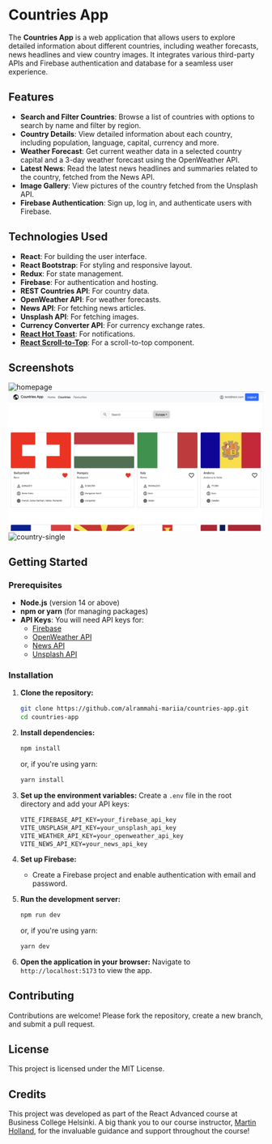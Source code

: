# Countries App

The **Countries App** is a web application that allows users to explore detailed information about different countries, including weather forecasts, news headlines and view country images. It integrates various third-party APIs and Firebase authentication and database for a seamless user experience.

## Features

- **Search and Filter Countries**: Browse a list of countries with options to search by name and filter by region.
- **Country Details**: View detailed information about each country, including population, language, capital, currency and more.
- **Weather Forecast**: Get current weather data in a selected country capital and a 3-day weather forecast using the OpenWeather API.
- **Latest News**: Read the latest news headlines and summaries related to the country, fetched from the News API.
- **Image Gallery**: View pictures of the country fetched from the Unsplash API.
- **Firebase Authentication**: Sign up, log in, and authenticate users with Firebase.

## Technologies Used

- **React**: For building the user interface.
- **React Bootstrap**: For styling and responsive layout.
- **Redux**: For state management.
- **Firebase**: For authentication and hosting.
- **REST Countries API**: For country data.
- **OpenWeather API**: For weather forecasts.
- **News API**: For fetching news articles.
- **Unsplash API**: For fetching images.
- **Currency Converter API**: For currency exchange rates.
- [**React Hot Toast**](https://react-hot-toast.com/docs]): For notifications.
- [**React Scroll-to-Top**](https://www.npmjs.com/package/react-scroll-to-top): For a scroll-to-top component.

## Screenshots

<img src="./src/assets/homepage.png" alt="homepage">
<img src="./src/assets/countries.png" alt="countries">
<img src="./src/assets/country_single.png" alt="country-single">

## Getting Started

### Prerequisites

- **Node.js** (version 14 or above)
- **npm or yarn** (for managing packages)
- **API Keys**: You will need API keys for:
  - [Firebase](https://firebase.google.com/)
  - [OpenWeather API](https://openweathermap.org/api)
  - [News API](https://newsapi.org/)
  - [Unsplash API](https://unsplash.com/developers)

### Installation

1. **Clone the repository:**

   ```bash
   git clone https://github.com/alrammahi-mariia/countries-app.git
   cd countries-app
   ```

2. **Install dependencies:**

   ```bash
   npm install
   ```

   or, if you're using yarn:

   ```bash
   yarn install
   ```

3. **Set up the environment variables:**
   Create a `.env` file in the root directory and add your API keys:

   ```
   VITE_FIREBASE_API_KEY=your_firebase_api_key
   VITE_UNSPLASH_API_KEY=your_unsplash_api_key
   VITE_WEATHER_API_KEY=your_openweather_api_key
   VITE_NEWS_API_KEY=your_news_api_key
   ```

4. **Set up Firebase:**

   - Create a Firebase project and enable authentication with email and password.

5. **Run the development server:**

   ```bash
   npm run dev
   ```

   or, if you're using yarn:

   ```bash
   yarn dev
   ```

6. **Open the application in your browser:**
   Navigate to `http://localhost:5173` to view the app.

## Contributing

Contributions are welcome! Please fork the repository, create a new branch, and submit a pull request.

## License

This project is licensed under the MIT License.

## Credits

This project was developed as part of the React Advanced course at Business College Helsinki. A big thank you to our course instructor, [Martin Holland](https://github.com/martin-holland), for the invaluable guidance and support throughout the course!
